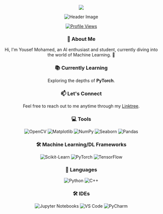 <p align="center">
  <a href="https://git.io/typing-svg">
    <img src="https://readme-typing-svg.herokuapp.com?color=%23036CF7&size=30&v&width=1000&lines=Hi+there+👋+Welcome+to+My+Profile!;+I+am+Yousef+Mohamed👋;+An+AI+Student+with+strong+passion+for+Machine+Learning;" />
  </a>
</p>

<p align="center">
  <img src="https://github.com/BEPb/BEPb/blob/main/src/header_.png?raw=true" alt="Header Image" />
</p>

<p align="center">
  <a href="https://visitcount.itsvg.in">
    <img src="https://visitcount.itsvg.in/api?id=yousefuwk&label=Profile%20Views&color=12&icon=1&pretty=false" alt="Profile Views" />
  </a>
</p>

<h3 align="center">🌱 About Me</h3>
<p align="center">
  Hi, I'm Yousef Mohamed, an AI enthusiast and student, currently diving into the world of Machine Learning. 🚀
</p>

<h3 align="center">📚 Currently Learning</h3>
<p align="center">
  Exploring the depths of <strong>PyTorch</strong>.
</p>

<h3 align="center">📫 Let's Connect</h3>
<p align="center">
  Feel free to reach out to me anytime through my <a href="https://linktr.ee/Yousef.Mohamed">Linktree</a>.
</p>

<h3 align="center">💻 Tools</h3>
<p align="center">
  <img src="https://img.shields.io/badge/OpenCV-27338e?style=for-the-badge&logo=OpenCV&logoColor=white" alt="OpenCV" />
  <img src="https://img.shields.io/badge/Matplotlib-3776AB?style=for-the-badge&logo=matplotlib&logoColor=white" alt="Matplotlib" />
  <img src="https://img.shields.io/badge/NumPy-013243?style=for-the-badge&logo=numpy" alt="NumPy" />
  <img src="https://img.shields.io/badge/Seaborn-3776AB?style=for-the-badge&logo=seaborn&logoColor=white" alt="Seaborn" />
  <img src="https://img.shields.io/badge/Pandas-150458?style=for-the-badge&logo=pandas&logoColor=white" alt="Pandas" />
</p>

<h3 align="center">🛠️ Machine Learning/DL Frameworks</h3>
<p align="center">
  <img src="http://img.shields.io/badge/-Scikit--Learn-eee?style=flat-square&logo=scikit-learn&logoColor=e26d00" alt="Scikit-Learn" />
  <img src="http://img.shields.io/badge/-PyTorch-eee?style=flat-square&logo=pytorch&logoColor=EE4C2C" alt="PyTorch" />
  <img src="http://img.shields.io/badge/-TensorFlow-eee?style=flat-square&logo=tensorflow&logoColor=FF6F00" alt="TensorFlow" />
</p>

<h3 align="center">💬 Languages</h3>
<p align="center">
  <img src="https://img.shields.io/badge/Python-3776AB?style=for-the-badge&logo=python&logoColor=white" alt="Python" />
  <img src="https://img.shields.io/badge/C++-00599C?style=for-the-badge&logo=c%2B%2B&logoColor=white" alt="C++" />
</p>

<h3 align="center">🛠️ IDEs</h3>
<p align="center">
  <img src="https://img.shields.io/badge/Jupyter-F37626?style=for-the-badge&logo=jupyter&logoColor=white" alt="Jupyter Notebooks" />
  <img src="https://img.shields.io/badge/VS%20Code-007ACC?style=for-the-badge&logo=visual-studio-code&logoColor=white" alt="VS Code" />
  <img src="https://img.shields.io/badge/PyCharm-006400?style=for-the-badge&logo=pycharm&logoColor=white" alt="PyCharm" />
</p>
